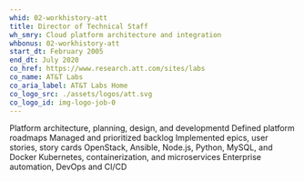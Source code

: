 ```yaml
---
whid: 02-workhistory-att
title: Director of Technical Staff
wh_smry: Cloud platform architecture and integration
whbonus: 02-workhistory-att
start_dt: February 2005
end_dt: July 2020
co_href: https://www.research.att.com/sites/labs
co_name: AT&T Labs
co_aria_label: AT&T Labs Home
co_logo_src: ./assets/logos/att.svg
co_logo_id: img-logo-job-0
---
```

Platform architecture, planning, design, and developmentd
Defined platform roadmaps
Managed and prioritized backlog
Implemented epics, user stories, story cards
OpenStack, Ansible, Node.js, Python, MySQL, and Docker
Kubernetes, containerization, and microservices
Enterprise automation, DevOps and CI/CD
